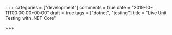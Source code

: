 +++
categories = ["development"]
comments = true
date = "2019-10-11T00:00:00+00:00"
draft = true
tags = ["dotnet", "testing"]
title = "Live Unit Testing with .NET Core"

+++
